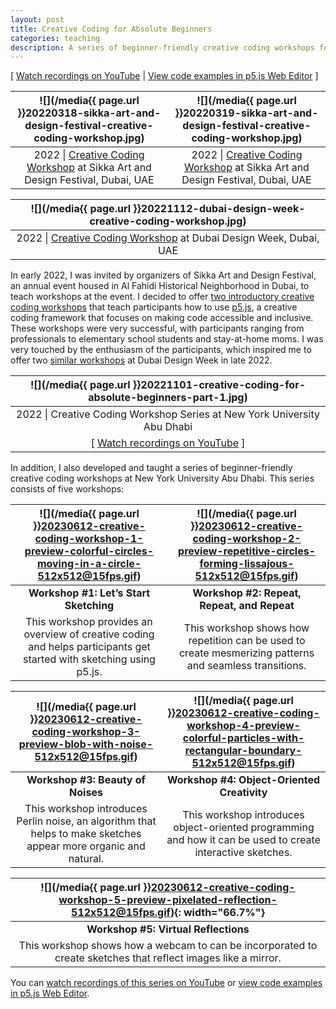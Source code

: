 ```yaml
---
layout: post
title: Creative Coding for Absolute Beginners
categories: teaching
description: A series of beginner-friendly creative coding workshops for people without any coding experience.
---
```


[ [Watch recordings on YouTube](https://www.youtube.com/playlist?list=PLUbmjnHkwarjjZ7qHHyZlrhnVije58S_L) \| [View code examples in p5.js Web Editor](https://editor.p5js.org/jackbdu/collections/BUeR59x4g) ]

<!--more-->

![](/media{{ page.url }}20220318-sikka-art-and-design-festival-creative-coding-workshop.jpg) | ![](/media{{ page.url }}20220319-sikka-art-and-design-festival-creative-coding-workshop.jpg)
:----------: | :----------:
2022 \| [Creative Coding Workshop](https://web.archive.org/web/20221127193654/https://sikkartandesign.com/Creative-Coding-Workshop) at Sikka Art and Design Festival, Dubai, UAE | 2022 \| [Creative Coding Workshop](https://web.archive.org/web/20221127193654/https://sikkartandesign.com/Creative-Coding-Workshop) at Sikka Art and Design Festival, Dubai, UAE

![](/media{{ page.url }}20221112-dubai-design-week-creative-coding-workshop.jpg) |
:----------: |
2022 \| [Creative Coding Workshop](https://www.dubaidesignweek.ae/programme/2022/creative-coding/) at Dubai Design Week, Dubai, UAE |

In early 2022, I was invited by organizers of Sikka Art and Design Festival, an annual event housed in Al Fahidi Historical Neighborhood in Dubai, to teach workshops at the event. I decided to offer [two introductory creative coding workshops](https://web.archive.org/web/20221127193654/https://sikkartandesign.com/Creative-Coding-Workshop) that teach participants how to use [p5.js](http://p5js.org), a creative coding framework that focuses on making code accessible and inclusive. These workshops were very successful, with participants ranging from professionals to elementary school students and stay-at-home moms. I was very touched by the enthusiasm of the participants, which inspired me to offer two [similar workshops](https://www.dubaidesignweek.ae/programme/2022/creative-coding/) at Dubai Design Week in late 2022.


![](/media{{ page.url }}20221101-creative-coding-for-absolute-beginners-part-1.jpg) |
:----------: |
2022 \| Creative Coding Workshop Series at New York University Abu Dhabi |
[ [Watch recordings on YouTube](https://www.youtube.com/playlist?list=PLUbmjnHkwarjjZ7qHHyZlrhnVije58S_L) ] |

In addition, I also developed and taught a series of beginner-friendly creative coding workshops at New York University Abu Dhabi. This series consists of five workshops:

![](/media{{ page.url }}20230612-creative-coding-workshop-1-preview-colorful-circles-moving-in-a-circle-512x512@15fps.gif) | ![](/media{{ page.url }}20230612-creative-coding-workshop-2-preview-repetitive-circles-forming-lissajous-512x512@15fps.gif) |
:----------: | :----------: |
**Workshop #1: Let’s Start Sketching** | **Workshop #2: Repeat, Repeat, and Repeat** |
This workshop provides an overview of creative coding and helps participants get started with sketching using p5.js. | This workshop shows how repetition can be used to create mesmerizing patterns and seamless transitions. |

![](/media{{ page.url }}20230612-creative-coding-workshop-3-preview-blob-with-noise-512x512@15fps.gif) | ![](/media{{ page.url }}20230612-creative-coding-workshop-4-preview-colorful-particles-with-rectangular-boundary-512x512@15fps.gif) |
:----------: | :----------: |
**Workshop #3: Beauty of Noises** | **Workshop #4: Object-Oriented Creativity** |
This workshop introduces Perlin noise, an algorithm that helps to make sketches appear more organic and natural. | This workshop introduces object-oriented programming and how it can be used to create interactive sketches. |

![](/media{{ page.url }}20230612-creative-coding-workshop-5-preview-pixelated-reflection-512x512@15fps.gif){: width="66.7%"} |
:----------: |
**Workshop #5: Virtual Reflections** |
This workshop shows how a webcam to can be incorporated to create sketches that reflect images like a mirror. |

You can [watch recordings of this series on YouTube](https://www.youtube.com/playlist?list=PLUbmjnHkwarjjZ7qHHyZlrhnVije58S_L) or [view code examples in p5.js Web Editor](https://editor.p5js.org/jackbdu/collections/BUeR59x4g).
